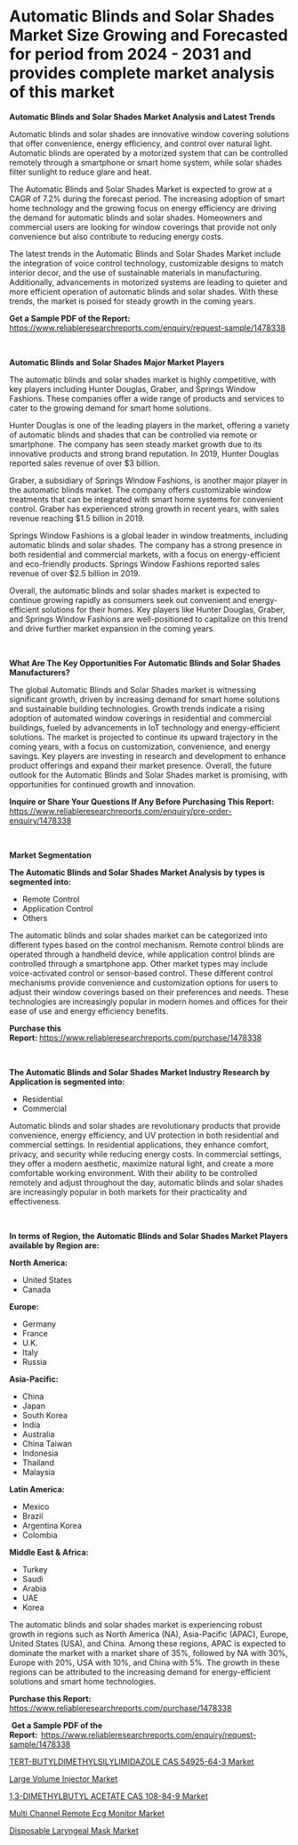 <p><h1>Automatic Blinds and Solar Shades Market Size Growing and Forecasted for period from 2024 - 2031 and provides complete market analysis of this market</h1></p><p><strong>Automatic Blinds and Solar Shades Market Analysis and Latest Trends</strong></p>
<p><p>Automatic blinds and solar shades are innovative window covering solutions that offer convenience, energy efficiency, and control over natural light. Automatic blinds are operated by a motorized system that can be controlled remotely through a smartphone or smart home system, while solar shades filter sunlight to reduce glare and heat.</p><p>The Automatic Blinds and Solar Shades Market is expected to grow at a CAGR of 7.2% during the forecast period. The increasing adoption of smart home technology and the growing focus on energy efficiency are driving the demand for automatic blinds and solar shades. Homeowners and commercial users are looking for window coverings that provide not only convenience but also contribute to reducing energy costs. </p><p>The latest trends in the Automatic Blinds and Solar Shades Market include the integration of voice control technology, customizable designs to match interior decor, and the use of sustainable materials in manufacturing. Additionally, advancements in motorized systems are leading to quieter and more efficient operation of automatic blinds and solar shades. With these trends, the market is poised for steady growth in the coming years.</p></p>
<p><strong>Get a Sample PDF of the Report:&nbsp;</strong> <a href="https://www.reliableresearchreports.com/enquiry/request-sample/1478338">https://www.reliableresearchreports.com/enquiry/request-sample/1478338</a></p>
<p>&nbsp;</p>
<p><strong>Automatic Blinds and Solar Shades Major Market Players</strong></p>
<p><p>The automatic blinds and solar shades market is highly competitive, with key players including Hunter Douglas, Graber, and Springs Window Fashions. These companies offer a wide range of products and services to cater to the growing demand for smart home solutions. </p><p>Hunter Douglas is one of the leading players in the market, offering a variety of automatic blinds and shades that can be controlled via remote or smartphone. The company has seen steady market growth due to its innovative products and strong brand reputation. In 2019, Hunter Douglas reported sales revenue of over $3 billion.</p><p>Graber, a subsidiary of Springs Window Fashions, is another major player in the automatic blinds market. The company offers customizable window treatments that can be integrated with smart home systems for convenient control. Graber has experienced strong growth in recent years, with sales revenue reaching $1.5 billion in 2019.</p><p>Springs Window Fashions is a global leader in window treatments, including automatic blinds and solar shades. The company has a strong presence in both residential and commercial markets, with a focus on energy-efficient and eco-friendly products. Springs Window Fashions reported sales revenue of over $2.5 billion in 2019.</p><p>Overall, the automatic blinds and solar shades market is expected to continue growing rapidly as consumers seek out convenient and energy-efficient solutions for their homes. Key players like Hunter Douglas, Graber, and Springs Window Fashions are well-positioned to capitalize on this trend and drive further market expansion in the coming years.</p></p>
<p>&nbsp;</p>
<p><strong>What Are The Key Opportunities For Automatic Blinds and Solar Shades Manufacturers?</strong></p>
<p><p>The global Automatic Blinds and Solar Shades market is witnessing significant growth, driven by increasing demand for smart home solutions and sustainable building technologies. Growth trends indicate a rising adoption of automated window coverings in residential and commercial buildings, fueled by advancements in IoT technology and energy-efficient solutions. The market is projected to continue its upward trajectory in the coming years, with a focus on customization, convenience, and energy savings. Key players are investing in research and development to enhance product offerings and expand their market presence. Overall, the future outlook for the Automatic Blinds and Solar Shades market is promising, with opportunities for continued growth and innovation.</p></p>
<p><strong>Inquire or Share Your Questions If Any Before Purchasing This Report:</strong> <a href="https://www.reliableresearchreports.com/enquiry/pre-order-enquiry/1478338">https://www.reliableresearchreports.com/enquiry/pre-order-enquiry/1478338</a></p>
<p>&nbsp;</p>
<p><strong>Market Segmentation</strong></p>
<p><strong>The Automatic Blinds and Solar Shades Market Analysis by types is segmented into:</strong></p>
<p><ul><li>Remote Control</li><li>Application Control</li><li>Others</li></ul></p>
<p><p>The automatic blinds and solar shades market can be categorized into different types based on the control mechanism. Remote control blinds are operated through a handheld device, while application control blinds are controlled through a smartphone app. Other market types may include voice-activated control or sensor-based control. These different control mechanisms provide convenience and customization options for users to adjust their window coverings based on their preferences and needs. These technologies are increasingly popular in modern homes and offices for their ease of use and energy efficiency benefits.</p></p>
<p><strong>Purchase this Report:&nbsp;</strong><a href="https://www.reliableresearchreports.com/purchase/1478338">https://www.reliableresearchreports.com/purchase/1478338</a></p>
<p>&nbsp;</p>
<p><strong>The Automatic Blinds and Solar Shades Market Industry Research by Application is segmented into:</strong></p>
<p><ul><li>Residential</li><li>Commercial</li></ul></p>
<p><p>Automatic blinds and solar shades are revolutionary products that provide convenience, energy efficiency, and UV protection in both residential and commercial settings. In residential applications, they enhance comfort, privacy, and security while reducing energy costs. In commercial settings, they offer a modern aesthetic, maximize natural light, and create a more comfortable working environment. With their ability to be controlled remotely and adjust throughout the day, automatic blinds and solar shades are increasingly popular in both markets for their practicality and effectiveness.</p></p>
<p>&nbsp;</p>
<p><strong>In terms of Region, the Automatic Blinds and Solar Shades Market Players available by Region are:</strong></p>
<p>
    <p> <strong> North America: </strong>
        <ul>
            <li>United States</li>
            <li>Canada</li>
        </ul>
        </p> 
    <p> <strong> Europe: </strong>
        <ul>
            <li>Germany</li>
            <li>France</li>
            <li>U.K.</li>
            <li>Italy</li>
            <li>Russia</li>
        </ul>
        </p> 
    <p> <strong> Asia-Pacific: </strong>
        <ul>
            <li>China</li>
            <li>Japan</li>
            <li>South Korea</li>
            <li>India</li>
            <li>Australia</li>
            <li>China Taiwan</li>
            <li>Indonesia</li>
            <li>Thailand</li>
            <li>Malaysia</li>
        </ul>
        </p> 
    <p> <strong> Latin America: </strong>
        <ul>
            <li>Mexico</li>
            <li>Brazil</li>
            <li>Argentina Korea</li>
            <li>Colombia</li>
        </ul>
        </p> 
    <p> <strong> Middle East & Africa: </strong>
        <ul>
            <li>Turkey</li>
            <li>Saudi</li>
            <li>Arabia</li>
            <li>UAE</li>
            <li>Korea</li>
        </ul>
    </p>
    </p>
<p><p>The automatic blinds and solar shades market is experiencing robust growth in regions such as North America (NA), Asia-Pacific (APAC), Europe, United States (USA), and China. Among these regions, APAC is expected to dominate the market with a market share of 35%, followed by NA with 30%, Europe with 20%, USA with 10%, and China with 5%. The growth in these regions can be attributed to the increasing demand for energy-efficient solutions and smart home technologies.</p></p>
<p><strong>Purchase this Report: </strong><a href="https://www.reliableresearchreports.com/purchase/1478338">https://www.reliableresearchreports.com/purchase/1478338</a></p>
<p>&nbsp;<strong>Get a Sample PDF of the Report:&nbsp;&nbsp;</strong><a href="https://www.reliableresearchreports.com/enquiry/request-sample/1478338">https://www.reliableresearchreports.com/enquiry/request-sample/1478338</a></p>
<p><strong></strong></p>
<p><p><a href="https://github.com/nancykennedykellievqfqt2/Market-Research-Report-List-1/blob/main/tert-butyldimethylsilylimidazole-cas-54925-64-3-market.md">TERT-BUTYLDIMETHYLSILYLIMIDAZOLE CAS 54925-64-3 Market</a></p><p><a href="https://medium.com/@hannahrivera83/large-volume-injector-market-insights-into-market-cagr-market-trends-and-growth-strategies-7874117690d9">Large Volume Injector Market</a></p><p><a href="https://github.com/seekum/Market-Research-Report-List-1/blob/main/13-dimethylbutyl-acetate-cas-108-84-9-market.md">1,3-DIMETHYLBUTYL ACETATE CAS 108-84-9 Market</a></p><p><a href="https://medium.com/@hannahrivera83/multi-channel-remote-ecg-monitor-market-analysis-its-cagr-market-segmentation-and-global-industry-778e756a5a83">Multi Channel Remote Ecg Monitor Market</a></p><p><a href="https://medium.com/@jaremington56468/disposable-laryngeal-mask-market-report-reveals-the-latest-trends-and-growth-opportunities-of-this-6fc405a45f1a">Disposable Laryngeal Mask Market</a></p></p>